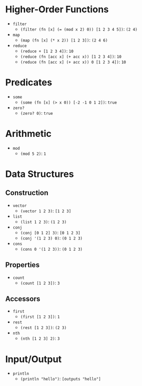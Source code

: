 # Higher-Order Functions

- `filter`
    - `(filter (fn [x] (= (mod x 2) 0)) [1 2 3 4 5])`: `(2 4)`
- `map`
    - `(map (fn [x] (* x 2)) [1 2 3])`: `(2 4 6)`
- `reduce`
    - `(reduce + [1 2 3 4])`: `10`
    - `(reduce (fn [acc x] (+ acc x)) [1 2 3 4])`: `10`
    - `(reduce (fn [acc x] (+ acc x)) 0 [1 2 3 4])`: `10`

# Predicates

- `some`
    - `(some (fn [x] (> x 0)) [-2 -1 0 1 2])`: `true`
- `zero?`
    - `(zero? 0)`: `true`

# Arithmetic

- `mod`
    - `(mod 5 2)`: `1`

# Data Structures

## Construction

- `vector`
    - `(vector 1 2 3)`: `[1 2 3]`
- `list`
    - `(list 1 2 3)`: `(1 2 3)`
- `conj`
    - `(conj [0 1 2] 3)`: `[0 1 2 3]`
    - `(conj '(1 2 3) 0)`: `(0 1 2 3)`
- `cons`
    - `(cons 0 '(1 2 3))`: `(0 1 2 3)`

## Properties

- `count`
    - `(count [1 2 3])`: `3`

## Accessors

- `first`
    - `(first [1 2 3])`: `1`
- `rest`
    - `(rest [1 2 3])`: `(2 3)`
- `nth`
    - `(nth [1 2 3] 2)`: `3`

# Input/Output

- `println`
    - `(println "hello")`: `[outputs "hello"]`
